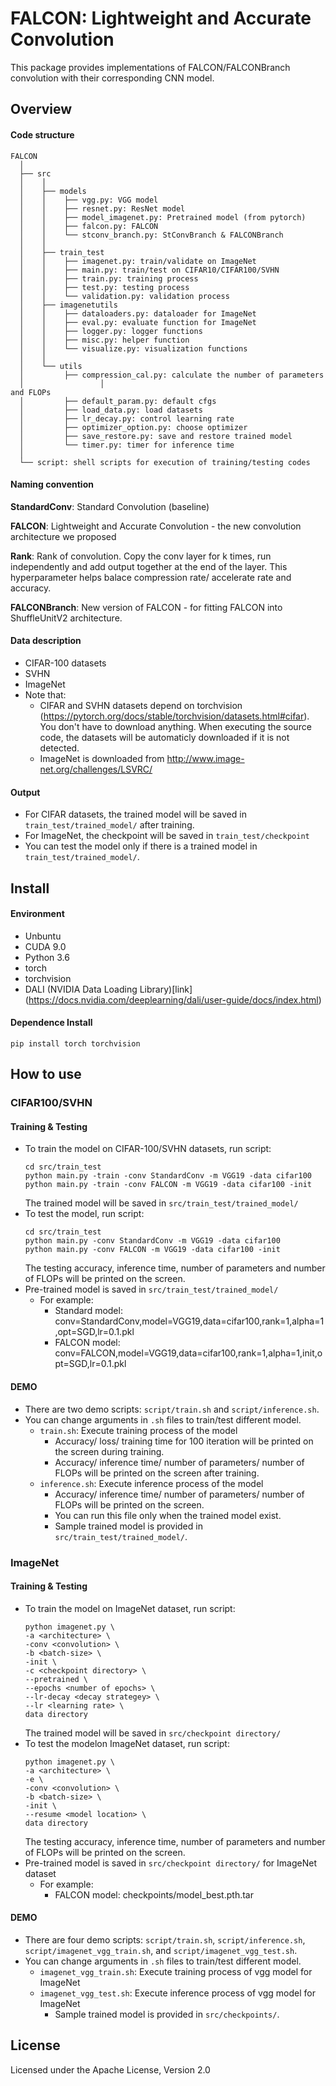 FALCON: Lightweight and Accurate Convolution
===

This package provides implementations of FALCON/FALCONBranch convolution with their corresponding CNN model.

## Overview
#### Code structure
``` unicode
FALCON
  │ 
  ├── src
  │    │     
  │    ├── models
  │    │    ├── vgg.py: VGG model
  │    │    ├── resnet.py: ResNet model
  │    │    ├── model_imagenet.py: Pretrained model (from pytorch) 
  │    │    ├── falcon.py: FALCON
  │    │    └── stconv_branch.py: StConvBranch & FALCONBranch
  │    │      
  │    ├── train_test
  │    │    ├── imagenet.py: train/validate on ImageNet 
  │    │    ├── main.py: train/test on CIFAR10/CIFAR100/SVHN 
  │    │    ├── train.py: training process
  │    │    ├── test.py: testing process
  │    │    └── validation.py: validation process
  │    ├── imagenetutils
  │    │    ├── dataloaders.py: dataloader for ImageNet 
  │    │    ├── eval.py: evaluate function for ImageNet 
  │    │    ├── logger.py: logger functions 
  │    │    ├── misc.py: helper function
  │    │    └── visualize.py: visualization functions
  │    │     
  │    └── utils
  │         ├── compression_cal.py: calculate the number of parameters
  │					│												and FLOPs
  │         ├── default_param.py: default cfgs 
  │         ├── load_data.py: load datasets
  │         ├── lr_decay.py: control learning rate
  │         ├── optimizer_option.py: choose optimizer 
  │         ├── save_restore.py: save and restore trained model
  │         └── timer.py: timer for inference time
  │
  └── script: shell scripts for execution of training/testing codes
```

#### Naming convention
**StandardConv**: Standard Convolution (baseline)

**FALCON**: Lightweight and Accurate Convolution - the new convolution architecture we proposed

**Rank**: Rank of convolution. Copy the conv layer for k times, run independently and add output together at the end of the layer. This hyperparameter helps balace compression rate/ accelerate rate and accuracy.

**FALCONBranch**: New version of FALCON - for fitting FALCON into ShuffleUnitV2 architecture.

#### Data description
* CIFAR-100 datasets
* SVHN
* ImageNet
* Note that: 
    * CIFAR and SVHN datasets depend on torchvision (https://pytorch.org/docs/stable/torchvision/datasets.html#cifar). You don't have to download anything. When executing the source code, the datasets will be automaticly downloaded if it is not detected.
    * ImageNet is downloaded from http://www.image-net.org/challenges/LSVRC/

#### Output
* For CIFAR datasets, the trained model will be saved in `train_test/trained_model/` after training.
* For ImageNet, the checkpoint will be saved in `train_test/checkpoint`
* You can test the model only if there is a trained model in `train_test/trained_model/`.

## Install
#### Environment 
* Unbuntu
* CUDA 9.0
* Python 3.6
* torch
* torchvision
* DALI (NVIDIA Data Loading Library)\[link\](https://docs.nvidia.com/deeplearning/dali/user-guide/docs/index.html)
#### Dependence Install
    pip install torch torchvision

## How to use 
### CIFAR100/SVHN
#### Training & Testing
* To train the model on CIFAR-100/SVHN datasets, run script:
    ```    
    cd src/train_test
    python main.py -train -conv StandardConv -m VGG19 -data cifar100
    python main.py -train -conv FALCON -m VGG19 -data cifar100 -init
    ```
    The trained model will be saved in `src/train_test/trained_model/`
* To test the model, run script:
    ```
    cd src/train_test
    python main.py -conv StandardConv -m VGG19 -data cifar100
    python main.py -conv FALCON -m VGG19 -data cifar100 -init
    ```
    The testing accuracy, inference time, number of parameters and number of FLOPs will be printed on the screen.
* Pre-trained model is saved in `src/train_test/trained_model/`
    * For example:
        * Standard model:
            conv=StandardConv,model=VGG19,data=cifar100,rank=1,alpha=1,opt=SGD,lr=0.1.pkl
        * FALCON model:
            conv=FALCON,model=VGG19,data=cifar100,rank=1,alpha=1,init,opt=SGD,lr=0.1.pkl

#### DEMO
* There are two demo scripts: `script/train.sh` and `script/inference.sh`.
* You can change arguments in `.sh` files to train/test different model.
    * `train.sh`: Execute training process of the model
        * Accuracy/ loss/ training time for 100 iteration will be printed on the screen during training.
        * Accuracy/ inference time/ number of parameters/ number of FLOPs will be printed on the screen after training.
    * `inference.sh`: Execute inference process of the model
        * Accuracy/ inference time/ number of parameters/ number of FLOPs will be printed on the screen.
        * You can run this file only when the trained model exist.
        * Sample trained model is provided in `src/train_test/trained_model/`.
        
### ImageNet
#### Training & Testing
* To train the model on ImageNet dataset, run script:
    ```    
    python imagenet.py \
    -a <architecture> \
    -conv <convolution> \
    -b <batch-size> \
    -init \
    -c <checkpoint directory> \
    --pretrained \
    --epochs <number of epochs> \
    --lr-decay <decay strategey> \
    --lr <learning rate> \
    data directory
    ```
    The trained model will be saved in `src/checkpoint directory/`
* To test the modelon ImageNet dataset, run script:
    ```    
    python imagenet.py \
    -a <architecture> \
    -e \
    -conv <convolution> \
    -b <batch-size> \
    -init \
    --resume <model location> \
    data directory
    ```
    The testing accuracy, inference time, number of parameters and number of FLOPs will be printed on the screen.
* Pre-trained model is saved in `src/checkpoint directory/` for ImageNet dataset
    * For example:
        * FALCON model:
            checkpoints/model_best.pth.tar

#### DEMO
* There are four demo scripts: `script/train.sh`, `script/inference.sh`, `script/imagenet_vgg_train.sh`, and `script/imagenet_vgg_test.sh`.
* You can change arguments in `.sh` files to train/test different model.
    * `imagenet_vgg_train.sh`: Execute training process of vgg model for ImageNet
    * `imagenet_vgg_test.sh`: Execute inference process of vgg model for ImageNet
        * Sample trained model is provided in `src/checkpoints/`.

## License
Licensed under the Apache License, Version 2.0
